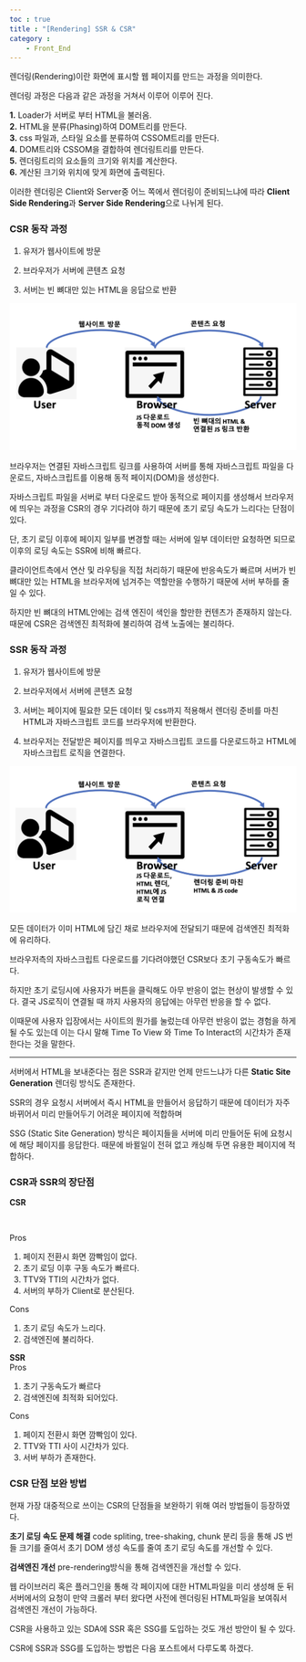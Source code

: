 ```yaml
---
toc : true
title : "[Rendering] SSR & CSR"
category : 
    - Front_End
---
```

렌더링$($Rendering)이란 화면에 표시할 웹 페이지를 만드는 과정을 의미한다.

렌더링 과정은 다음과 같은 과정을 거쳐서 이루어 이루어 진다.

**1.** Loader가 서버로 부터 HTML을 불러옴.<br>
**2.** HTML을 분류$($Phasing)하여 DOM트리를 만든다.<br>
**3.** css 파일과, 스타일 요소를 분류하여 CSSOM트리를 만든다.<br>
**4.** DOM트리와 CSSOM을 결합하여 렌더링트리를 만든다.<br>
**5.** 렌더링트리의 요소들의 크기와 위치를 계산한다.<br>
**6.** 계산된 크기와 위치에 맞게 화면에 출력된다.<br>

이러한 렌더링은 Client와 Server중 어느 쪽에서 렌더링이 준비되느냐에 따라 **Client Side Rendering**과 **Server Side Rendering**으로 나뉘게 된다.

### CSR 동작 과정

1. 유저가 웹사이트에 방문 

2. 브라우저가 서버에 콘텐츠 요청

3. 서버는 빈 뼈대만 있는 HTML을 응답으로 반환

![CSR Process](/assets/images/Back_End/CSR-Process.png) 

브라우저는 연결된 자바스크립트 링크를 사용하여 서버를 통해 자바스크립트 파일을 다운로드, 자바스크립트를 이용해 동적 페이지$($DOM)을 생성한다.

자바스크립트 파일을 서버로 부터 다운로드 받아 동적으로 페이지를 생성해서 브라우저에 띄우는 과정을 CSR의 경우 기다려야 하기 때문에 초기 로딩 속도가 느리다는 단점이 있다.

단, 초기 로딩 이후에 페이지 일부를 변경할 때는 서버에 일부 데이터만 요청하면 되므로 이후의 로딩 속도는 SSR에 비해 빠르다.

클라이언트측에서 연산 및 라우팅을 직접 처리하기 때문에 반응속도가 빠르며 서버가 빈 뼈대만 있는 HTML을 브라우저에 넘겨주는 역할만을 수행하기 때문에 서버 부하를 줄일 수 있다.

하지만 빈 뼈대의 HTML안에는 검색 엔진이 색인을 할만한 컨텐츠가 존재하지 않는다. 때문에 CSR은 검색엔진 최적화에 불리하여 검색 노출에는 불리하다.

### SSR 동작 과정

1. 유저가 웹사이트에 방문

2. 브라우저에서 서버에 콘텐츠 요청

3. 서버는 페이지에 필요한 모든 데이터 및 css까지 적용해서 렌더링 준비를 마친 HTML과 자바스크립트 코드를 브라우저에 반환한다. 

4. 브라우저는 전달받은 페이지를 띄우고 자바스크립트 코드를 다운로드하고 HTML에 자바스크립트 로직을 연결한다.

![SSR Process](/assets/images/Back_End/SSR-Process.png) 

모든 데이터가 이미 HTML에 담긴 채로 브라우저에 전달되기 때문에 검색엔진 최적화에 유리하다.

브라우저측의 자바스크립트 다운로드를 기다려야했던 CSR보다 초기 구동속도가 빠르다.

하지만 초기 로딩시에 사용자가 버튼을 클릭해도 아무 반응이 없는 현상이 발생할 수 있다. 결국 JS로직이 연결될 때 까지 사용자의 응답에는 아무런 반응을 할 수 없다.

이때문에 사용자 입장에서는 사이트의 뭔가를 눌렀는데 아무런 반응이 없는 경험을 하게 될 수도 있는데 이는 다시 말해 Time To View 와 Time To Interact의 시간차가 존재한다는 것을 말한다.

---

서버에서 HTML을 보내준다는 점은 SSR과 같지만 언제 만드느냐가 다른 **Static Site Generation** 렌더링 방식도 존재한다.

SSR의 경우 요청시 서버에서 즉시 HTML을 만들어서 응답하기 때문에 데이터가 자주 바뀌어서 미리 만들어두기 어려운 페이지에 적합하며

SSG $($Static Site Generation) 방식은 페이지들을 서버에 미리 만들어둔 뒤에 요청시에 해당 페이지를 응답한다. 때문에 바뀔일이 전혀 없고 캐싱해 두면 유용한 페이지에 적합하다.

### CSR과 SSR의 장단점

**CSR**

<br>

Pros 
1. 페이지 전환시 화면 깜빡임이 없다.
2. 초기 로딩 이후 구동 속도가 빠르다.
3. TTV와 TTI의 시간차가 없다.
4. 서버의 부하가 Client로 분산된다.

Cons 
1. 초기 로딩 속도가 느리다.
2. 검색엔진에 불리하다.

**SSR**
<br>
Pros 
1. 초기 구동속도가 빠르다
2. 검색엔진에 최적화 되어있다.

Cons 
1. 페이지 전환시 화면 깜빡임이 있다.
2. TTV와 TTI 사이 시간차가 있다.
3. 서버 부하가 존재한다.

### CSR 단점 보완 방법
현재 가장 대중적으로 쓰이는 CSR의 단점들을 보완하기 위해 여러 방법들이 등장하였다.

**초기 로딩 속도 문제 해결**
code spliting, tree-shaking, chunk 분리 등을 통해 JS 번들 크기를 줄여서 초기 DOM 생성 속도를 줄여 초기 로딩 속도를 개선할 수 있다.

**검색엔진 개선**
pre-rendering방식을 통해 검색엔진을 개선할 수 있다.

웹 라이브러리 혹은 플러그인을 통해 각 페이지에 대한 HTML파일을 미리 생성해 둔 뒤 서버에서의 요청이 만약 크롤러 부터 왔다면 사전에 렌더링된 HTML파일을 보여줘서 검색엔진 개선이 가능하다.

CSR을 사용하고 있는 SDA에 SSR 혹은 SSG를 도입하는 것도 개선 방안이 될 수 있다.

CSR에 SSR과 SSG를 도입하는 방법은 다음 포스트에서 다루도록 하겠다.